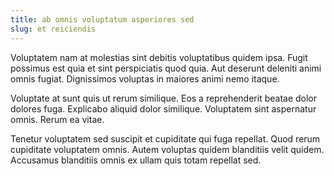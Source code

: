 ```yaml
---
title: ab omnis voluptatum asperiores sed
slug: et reiciendis
---
```


Voluptatem nam at molestias sint debitis voluptatibus quidem ipsa. Fugit possimus est quia et sint perspiciatis quod quia. Aut deserunt deleniti animi omnis fugiat. Dignissimos voluptas in maiores animi nemo itaque.

Voluptate at sunt quis ut rerum similique. Eos a reprehenderit beatae dolor dolores fuga. Explicabo aliquid dolor similique. Voluptatem sint aspernatur omnis. Rerum ea vitae.

Tenetur voluptatem sed suscipit et cupiditate qui fuga repellat. Quod rerum cupiditate voluptatem omnis. Autem voluptas quidem blanditiis velit quidem. Accusamus blanditiis omnis ex ullam quis totam repellat sed.
